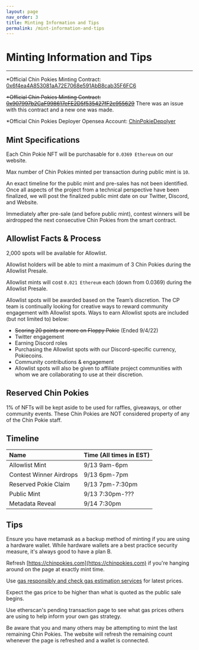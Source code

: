 ```yaml
---
layout: page
nav_order: 3
title: Minting Information and Tips
permalink: /mint-information-and-tips
---
```

# Minting Information and Tips
---
\*Official Chin Pokies Minting Contract: [0x6f4ea4A853081aA72E7068e591AbB8cab35F6FC6](https://etherscan.io/address/0x6f4ea4A853081aA72E7068e591AbB8cab35F6FC6)

~~\*Official Chin Pokies Minting Contract: [0x907997b2CaF998617eFE2D5f535427fF2c955629](https://etherscan.io/address/0x907997b2CaF998617eFE2D5f535427fF2c955629)~~ There was an issue with this contract and a new one was made.

\*Official Chin Pokies Deployer Opensea Account: [ChinPokieDepolyer](https://opensea.io/ChinPokieDeployer)

## Mint Specifications
Each Chin Pokie NFT will be purchasable for `0.0369 Ethereum` on our website.

Max number of Chin Pokies minted per transaction during public mint is `10`.

An exact timeline for the public mint and pre-sales has not been identified. Once all aspects of the project from a technical perspective have been finalized, we will post the finalized public mint date on our Twitter, Discord, and Website. 

Immediately after pre-sale (and before public mint), contest winners will be airdropped the next consecutive Chin Pokies from the smart contract.

## Allowlist Facts & Process
2,000 spots will be available for Allowlist. 

Allowlist holders will be able to mint a maximum of 3 Chin Pokies during the Allowlist Presale.

Allowlist mints will cost `0.021 Ethereum` each (down from 0.0369) during the Allowlist Presale. 

Allowlist spots will be awarded based on the Team’s discretion. The CP team is continually looking for creative ways to reward community engagement with Allowlist spots.  Ways to earn Allowlist spots are included (but not limited to) below:
- ~~Scoring 20 points or more on Floppy Pokie~~ (Ended 9/4/22)
- Twitter engagement
- Earning Discord roles
- Purchasing the Allowlist spots with our Discord-specific currency, Pokiecoins. 
- Community contributions & engagement
- Allowlist spots will also be given to affiliate project communities with whom we are collaborating to use at their discretion.

## Reserved Chin Pokies
1% of NFTs will be kept aside to be used for raffles, giveaways, or other community events. 
These Chin Pokies are NOT considered property of any of the Chin Pokie staff. 

## Timeline

| Name        | Time (All times in EST)       |
|:-------------|:------------------|
| Allowlist Mint           | 9/13  9am-6pm | 
| Contest Winner Airdrops | 9/13  6pm-7pm | 
| Reserved Pokie Claim | 9/13  7pm-7:30pm | 
| Public Mint           | 9/13  7:30pm-??? | 
| Metadata Reveal           | 9/14  7:30pm |  

## Tips

Ensure you have metamask as a backup method of minting if you are using a hardware wallet. While hardware wallets are a best practice security measure, it's always good to have a plan B. 

Refresh [https://chinpokies.com](https://chinpokies.com) if you're hanging around on the page at exactly mint time.

Use [gas responsibly and check gas estimation services](https://www.blocknative.com/gas-estimator?gasType=ethereum) for latest prices.

Expect the gas price to be higher than what is quoted as the public sale begins.

Use etherscan's pending transaction page to see what gas prices others are using to help inform your own gas strategy.

Be aware that you and many others may be attempting to mint the last remaining Chin Pokies. The website will refresh the remaining count whenever the page is refreshed and a wallet is connected.
